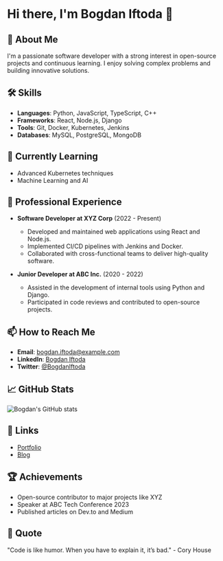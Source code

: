 # Hi there, I'm Bogdan Iftoda 👋

## 🚀 About Me
I'm a passionate software developer with a strong interest in open-source projects and continuous learning. I enjoy solving complex problems and building innovative solutions.

## 🛠️ Skills
- **Languages**: Python, JavaScript, TypeScript, C++
- **Frameworks**: React, Node.js, Django
- **Tools**: Git, Docker, Kubernetes, Jenkins
- **Databases**: MySQL, PostgreSQL, MongoDB

## 🌱 Currently Learning
- Advanced Kubernetes techniques
- Machine Learning and AI

## 💼 Professional Experience
- **Software Developer at XYZ Corp** (2022 - Present)
  - Developed and maintained web applications using React and Node.js.
  - Implemented CI/CD pipelines with Jenkins and Docker.
  - Collaborated with cross-functional teams to deliver high-quality software.

- **Junior Developer at ABC Inc.** (2020 - 2022)
  - Assisted in the development of internal tools using Python and Django.
  - Participated in code reviews and contributed to open-source projects.

## 📫 How to Reach Me
- **Email**: bogdan.iftoda@example.com
- **LinkedIn**: [Bogdan Iftoda](https://www.linkedin.com/in/bogdan-iftoda)
- **Twitter**: [@BogdanIftoda](https://twitter.com/BogdanIftoda)

## 📈 GitHub Stats
![Bogdan's GitHub stats](https://github-readme-stats.vercel.app/api?username=BogdanIftoda&show_icons=true&theme=radical)

## 🔗 Links
- [Portfolio](https://bogdaniftoda.com)
- [Blog](https://blog.bogdaniftoda.com)

## 🏆 Achievements
- Open-source contributor to major projects like XYZ
- Speaker at ABC Tech Conference 2023
- Published articles on Dev.to and Medium

## 💬 Quote
"Code is like humor. When you have to explain it, it’s bad." - Cory House
